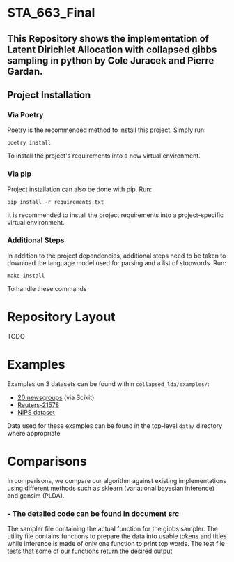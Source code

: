 # STA_663_Final
   ## This Repository shows the implementation of Latent Dirichlet Allocation with collapsed gibbs sampling in python by Cole Juracek and Pierre Gardan.
    
## Project Installation

### Via Poetry

[Poetry](https://python-poetry.org/) is the recommended method to install this project. Simply run:

```poetry install```

To install the project's requirements into a new virtual environment.

### Via pip

Project installation can also be done with pip. Run:

```pip install -r requirements.txt```

It is recommended to install the project requirements into a project-specific virtual environment.

### Additional Steps

In addition to the project dependencies, additional steps need to be taken to download the language model used for parsing and
a list of stopwords. Run:

```make install```

To handle these commands

# Repository Layout

TODO

# Examples

Examples on 3 datasets can be found within `collapsed_lda/examples/`:
- [20 newsgroups](https://scikit-learn.org/0.19/datasets/twenty_newsgroups.html) (via Scikit)
- [Reuters-21578](https://kdd.ics.uci.edu/databases/reuters21578/reuters21578.html)
- [NIPS dataset](https://archive.ics.uci.edu/ml/datasets/NIPS+Conference+Papers+1987-2015)

Data used for these examples can be found in the top-level `data/` directory where appropriate

# Comparisons
In comparisons, we compare our algorithm against existing implementations using different methods such as sklearn (variational bayesian inference) and gensim (PLDA).

### - The detailed code can be found in document src 
The sampler file containing the actual function for the gibbs sampler. The utility file contains functions to prepare the data into usable tokens and titles while inference is made of only one function to print top words. The test file tests that some of our functions return the desired output
